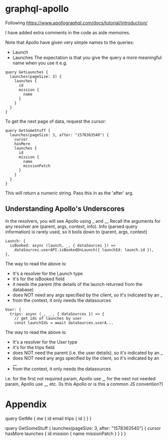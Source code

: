# graphql-apollo
Following https://www.apollographql.com/docs/tutorial/introduction/

I have added extra comments in the code as aide memoires.

Note that Apollo have given very simple names to the queries:
- Launch
- Launches
The expectation is that you give the query a more meaningful name when you use it e.g.

```
query GetLaunches {
  launches(pageSize: 3) {
    launches {
      id
      mission {
        name
      }
    }
  }
}
```

To get the next page of data, request the cursor:
```
query GetSomeStuff {
  launches(pageSize: 3, after: "1578363540") {
    cursor
    hasMore
    launches {
      id
      mission {
        name
        missionPatch
      }
    }
  }
}
```
This will return a numeric string.  Pass this in as the 'after' arg.

## Understanding Apollo's Underscores
In the resolvers, you will see Apollo using _ and __
Recall the arguments for any resolver are (parent, args, context, info).
Info (parsed query information) is rarely used, so it boils down to (parent, args, context)

```
Launch: {
  isBooked: async (launch, _, { dataSources }) =>
    dataSources.userAPI.isBookedOnLaunch({ launchId: launch.id }),
},
```

The way to read the above is:
- It's a resolver for the Launch type
- it's for the isBooked field
- it needs the parent (the details of the launch returned from the database)
- does NOT need any args specified by the client, so it's indicated by an _ 
- from the context, it only needs the datasources

```
User: {
  trips: async (_, __, { dataSources }) => {
    // get ids of launches by user
    const launchIds = await dataSources.userA...
```

The way to read the above is:
- It's a resolver for the User type
- it's for the trips field
- does NOT need the parent (i.e. the user details), so it's indicated by an _ 
- does NOT need any args specified by the client, so it's indicated by an __
- from the context, it only needs the datasources

i.e. for the first not required param, Apollo use _, for the next not needed param,
Apollo use __ etc.  (Is this Apollo or is this a common JS convention?)

# Appendix
query GetMe {
  me {
    id
    email
    trips {
      id
    }
  }
}

query GetSomeStuff {
  launches(pageSize: 3, after: "1578363540") {
    cursor
    hasMore
    launches {
      id
      mission {
        name
        missionPatch
      }
    }
  }
}
